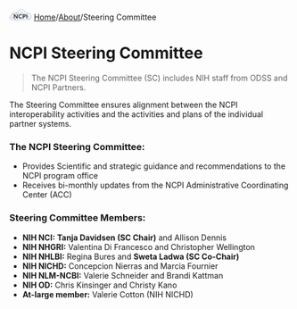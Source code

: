 <img src="https://github.com/NCPITest/.github/blob/main/profile/ncpi-logo-close-crop.png" width="40" alt="NCPI Logo"/> [Home](https://github.com/NCPITest)/[About](README.md)/Steering Committee

# NCPI Steering Committee

> The NCPI Steering Committee (SC) includes NIH staff from ODSS and NCPI Partners.

The Steering Committee ensures alignment between the NCPI interoperability activities and the activities and plans of the individual partner systems.

### The NCPI Steering Committee:
- Provides Scientific and strategic guidance and recommendations to the NCPI program office
- Receives bi-monthly updates from the NCPI Administrative Coordinating Center (ACC)

### Steering Committee Members:
- **NIH NCI:** **Tanja Davidsen (SC Chair)** and Allison Dennis  
- **NIH NHGRI:** Valentina Di Francesco and Christopher Wellington  
- **NIH NHLBI:** Regina Bures and **Sweta Ladwa (SC Co-Chair)**  
- **NIH NICHD:** Concepcion Nierras and Marcia Fournier  
- **NIH NLM-NCBI:** Valerie Schneider and Brandi Kattman  
- **NIH OD:** Chris Kinsinger and Christy Kano  
- **At-large member:** Valerie Cotton (NIH NICHD)  

